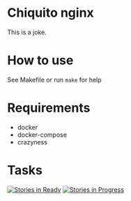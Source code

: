 # Chiquito nginx

This is a joke.

# How to use

See Makefile or run `make` for help

# Requirements

* docker
* docker-compose
* crazyness

# Tasks

[![Stories in Ready](https://badge.waffle.io/davidfrigola/chiquitonginx.png?label=ready&title=Ready)](https://waffle.io/davidfrigola/chiquitonginx?utm_source=badge)
[![Stories in Progress](https://badge.waffle.io/davidfrigola/chiquitonginx.png?label=in%20progress&title=In%20Progress)](https://waffle.io/davidfrigola/chiquitonginx?utm_source=badge)
